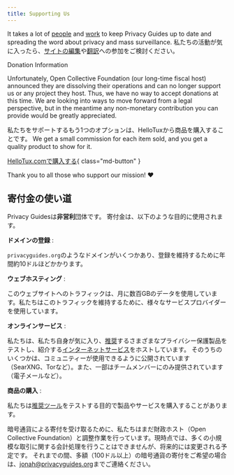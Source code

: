 ```yaml
---
title: Supporting Us
---
```


<!-- markdownlint-disable MD036 -->
It takes a lot of [people](contributors.md) and [work](https://github.com/privacyguides/privacyguides.org/pulse/monthly) to keep Privacy Guides up to date and spreading the word about privacy and mass surveillance. 私たちの活動が気に入ったら、[サイトの編集](https://github.com/privacyguides/privacyguides.org)や[翻訳](https://crowdin.com/project/privacyguides)への参加をご検討ください。

<div class="admonition failure" markdown>
<p class="admonition-title">Donation Information</p>

Unfortunately, Open Collective Foundation (our long-time fiscal host) announced they are dissolving their operations and can no longer support us or any project they host. Thus, we have no way to accept donations at this time. We are looking into ways to move forward from a legal perspective, but in the meantime any non-monetary contribution you can provide would be greatly appreciated.

</div>

私たちをサポートするもう1つのオプションは、HelloTuxから商品を購入することです。 We get a small commission for each item sold, and you get a quality product to show for it.

[HelloTux.comで購入する](https://hellotux.com/privacyguides){ class="md-button" }

Thank you to all those who support our mission! :heart:

## 寄付金の使い道

Privacy Guidesは**非営利**団体です。 寄付金は、以下のような目的に使用されます。

**ドメインの登録**
:

`privacyguides.org`のようなドメインがいくつかあり、登録を維持するために年間約10ドルほどかかります。

**ウェブホスティング**
:

このウェブサイトへのトラフィックは、月に数百GBのデータを使用しています。私たちはこのトラフィックを維持するために、様々なサービスプロバイダーを使用しています。

**オンラインサービス**
:

私たちは、私たち自身が気に入り、[推奨](../tools.md)するさまざまなプライバシー保護製品をテストし、紹介する[インターネットサービス](https://privacyguides.net)をホストしています。 そのうちのいくつかは、コミュニティーが使用できるように公開されています（SearXNG、Torなど）。また、一部はチームメンバーにのみ提供されています（電子メールなど）。

**商品の購入**
:

私たちは[推奨ツール](../tools.md)をテストする目的で製品やサービスを購入することがあります。

暗号通貨による寄付を受け取るために、私たちはまだ財政ホスト（Open Collective Foundation）と調整作業を行っています。現時点では、多くの小規模な取引に関する会計処理を行うことはできませんが、将来的には変更される予定です。 それまでの間、多額（100ドル以上）の暗号通貨の寄付をご希望の場合は、[jonah@privacyguides.org](mailto:jonah@privacyguides.org)までご連絡ください。
